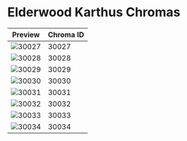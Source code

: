 # Elderwood Karthus Chromas

| Preview | Chroma ID |
|---------|-----------|
| ![30027](https://raw.communitydragon.org/latest/plugins/rcp-be-lol-game-data/global/default/v1/champion-chroma-images/30/30027.png) | 30027 |
| ![30028](https://raw.communitydragon.org/latest/plugins/rcp-be-lol-game-data/global/default/v1/champion-chroma-images/30/30028.png) | 30028 |
| ![30029](https://raw.communitydragon.org/latest/plugins/rcp-be-lol-game-data/global/default/v1/champion-chroma-images/30/30029.png) | 30029 |
| ![30030](https://raw.communitydragon.org/latest/plugins/rcp-be-lol-game-data/global/default/v1/champion-chroma-images/30/30030.png) | 30030 |
| ![30031](https://raw.communitydragon.org/latest/plugins/rcp-be-lol-game-data/global/default/v1/champion-chroma-images/30/30031.png) | 30031 |
| ![30032](https://raw.communitydragon.org/latest/plugins/rcp-be-lol-game-data/global/default/v1/champion-chroma-images/30/30032.png) | 30032 |
| ![30033](https://raw.communitydragon.org/latest/plugins/rcp-be-lol-game-data/global/default/v1/champion-chroma-images/30/30033.png) | 30033 |
| ![30034](https://raw.communitydragon.org/latest/plugins/rcp-be-lol-game-data/global/default/v1/champion-chroma-images/30/30034.png) | 30034 |